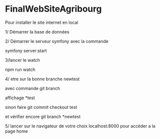 # FinalWebSiteAgribourg
Pour installer le site internet en local

1/ Démarrer la base de données

2/ Démarrer le serveur symfony avec la commande 

symfony server:start

3/lancer le watch

npm run watch

4/ etre sur la bonne branche newtest

avec commande git branch 

affichage *test

sinon faire git commit checkout test

et vérifier encore git branch *newtest

5/ lancer sur le navigateur de votre choix localhost:8000 pour accéder a la page home



